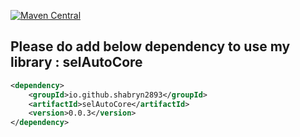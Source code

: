 [![Maven Central](https://img.shields.io/maven-central/v/io.github.shabryn2893/selAutoCore.svg)](https://central.sonatype.com/artifact/io.github.shabryn2893/selAutoCore)
## Please do add below dependency to use my library : selAutoCore

```xml
<dependency>
    <groupId>io.github.shabryn2893</groupId>
    <artifactId>selAutoCore</artifactId>
    <version>0.0.3</version>
</dependency>
